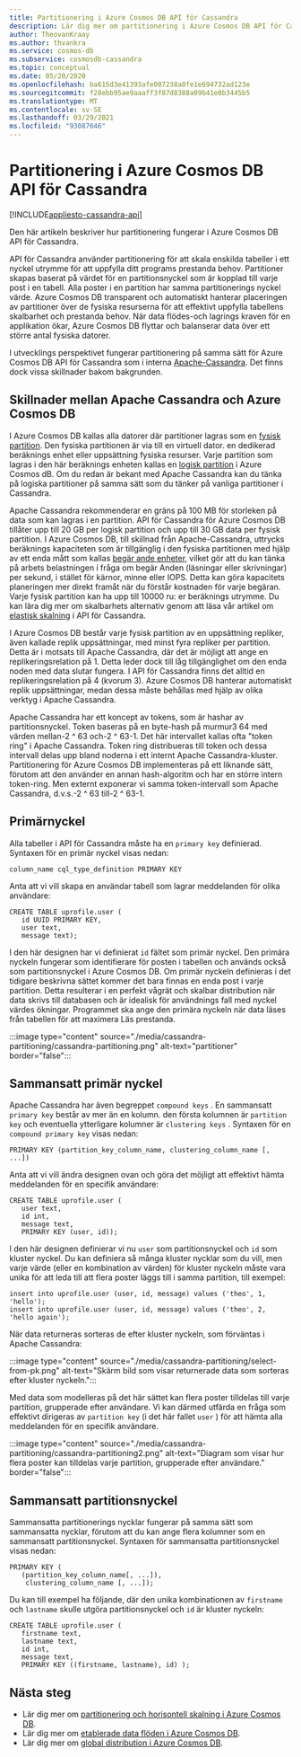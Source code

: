```yaml
---
title: Partitionering i Azure Cosmos DB API för Cassandra
description: Lär dig mer om partitionering i Azure Cosmos DB API för Cassandra
author: TheovanKraay
ms.author: thvankra
ms.service: cosmos-db
ms.subservice: cosmosdb-cassandra
ms.topic: conceptual
ms.date: 05/20/2020
ms.openlocfilehash: ba615d3e41393afe007238a0fe1e694732ad123e
ms.sourcegitcommit: f28ebb95ae9aaaff3f87d8388a09b41e0b3445b5
ms.translationtype: MT
ms.contentlocale: sv-SE
ms.lasthandoff: 03/29/2021
ms.locfileid: "93087646"
---
```

# <a name="partitioning-in-azure-cosmos-db-cassandra-api"></a>Partitionering i Azure Cosmos DB API för Cassandra
[!INCLUDE[appliesto-cassandra-api](includes/appliesto-cassandra-api.md)]

Den här artikeln beskriver hur partitionering fungerar i Azure Cosmos DB API för Cassandra. 

API för Cassandra använder partitionering för att skala enskilda tabeller i ett nyckel utrymme för att uppfylla ditt programs prestanda behov. Partitioner skapas baserat på värdet för en partitionsnyckel som är kopplad till varje post i en tabell. Alla poster i en partition har samma partitionerings nyckel värde. Azure Cosmos DB transparent och automatiskt hanterar placeringen av partitioner över de fysiska resurserna för att effektivt uppfylla tabellens skalbarhet och prestanda behov. När data flödes-och lagrings kraven för en applikation ökar, Azure Cosmos DB flyttar och balanserar data över ett större antal fysiska datorer.

I utvecklings perspektivet fungerar partitionering på samma sätt för Azure Cosmos DB API för Cassandra som i interna [Apache-Cassandra](https://cassandra.apache.org/). Det finns dock vissa skillnader bakom bakgrunden. 


## <a name="differences-between-apache-cassandra-and-azure-cosmos-db"></a>Skillnader mellan Apache Cassandra och Azure Cosmos DB

I Azure Cosmos DB kallas alla datorer där partitioner lagras som en [fysisk partition](partitioning-overview.md#physical-partitions). Den fysiska partitionen är via till en virtuell dator. en dedikerad beräknings enhet eller uppsättning fysiska resurser. Varje partition som lagras i den här beräknings enheten kallas en [logisk partition](partitioning-overview.md#logical-partitions) i Azure Cosmos dB. Om du redan är bekant med Apache Cassandra kan du tänka på logiska partitioner på samma sätt som du tänker på vanliga partitioner i Cassandra. 

Apache Cassandra rekommenderar en gräns på 100 MB för storleken på data som kan lagras i en partition. API för Cassandra för Azure Cosmos DB tillåter upp till 20 GB per logisk partition och upp till 30 GB data per fysisk partition. I Azure Cosmos DB, till skillnad från Apache-Cassandra, uttrycks beräknings kapaciteten som är tillgänglig i den fysiska partitionen med hjälp av ett enda mått som kallas [begär ande enheter](request-units.md), vilket gör att du kan tänka på arbets belastningen i fråga om begär Anden (läsningar eller skrivningar) per sekund, i stället för kärnor, minne eller IOPS. Detta kan göra kapacitets planeringen mer direkt framåt när du förstår kostnaden för varje begäran. Varje fysisk partition kan ha upp till 10000 ru: er beräknings utrymme. Du kan lära dig mer om skalbarhets alternativ genom att läsa vår artikel om [elastisk skalning](manage-scale-cassandra.md) i API för Cassandra. 

I Azure Cosmos DB består varje fysisk partition av en uppsättning repliker, även kallade replik uppsättningar, med minst fyra repliker per partition. Detta är i motsats till Apache Cassandra, där det är möjligt att ange en replikeringsrelation på 1. Detta leder dock till låg tillgänglighet om den enda noden med data slutar fungera. I API för Cassandra finns det alltid en replikeringsrelation på 4 (kvorum 3). Azure Cosmos DB hanterar automatiskt replik uppsättningar, medan dessa måste behållas med hjälp av olika verktyg i Apache Cassandra. 

Apache Cassandra har ett koncept av tokens, som är hashar av partitionsnyckel. Token baseras på en byte-hash på murmur3 64 med värden mellan-2 ^ 63 och-2 ^ 63-1. Det här intervallet kallas ofta "token ring" i Apache Cassandra. Token ring distribueras till token och dessa intervall delas upp bland noderna i ett internt Apache Cassandra-kluster. Partitionering för Azure Cosmos DB implementeras på ett liknande sätt, förutom att den använder en annan hash-algoritm och har en större intern token-ring. Men externt exponerar vi samma token-intervall som Apache Cassandra, d.v.s.-2 ^ 63 till-2 ^ 63-1.


## <a name="primary-key"></a>Primärnyckel

Alla tabeller i API för Cassandra måste ha en `primary key` definierad. Syntaxen för en primär nyckel visas nedan:

```shell
column_name cql_type_definition PRIMARY KEY
```

Anta att vi vill skapa en användar tabell som lagrar meddelanden för olika användare:

```shell
CREATE TABLE uprofile.user ( 
   id UUID PRIMARY KEY, 
   user text,  
   message text);
```

I den här designen har vi definierat `id` fältet som primär nyckel. Den primära nyckeln fungerar som identifierare för posten i tabellen och används också som partitionsnyckel i Azure Cosmos DB. Om primär nyckeln definieras i det tidigare beskrivna sättet kommer det bara finnas en enda post i varje partition. Detta resulterar i en perfekt vågrät och skalbar distribution när data skrivs till databasen och är idealisk för användnings fall med nyckel värdes ökningar. Programmet ska ange den primära nyckeln när data läses från tabellen för att maximera Läs prestanda. 

:::image type="content" source="./media/cassandra-partitioning/cassandra-partitioning.png" alt-text="partitioner" border="false":::


## <a name="compound-primary-key"></a>Sammansatt primär nyckel

Apache Cassandra har även begreppet  `compound keys` . En sammansatt `primary key` består av mer än en kolumn. den första kolumnen är `partition key` och eventuella ytterligare kolumner är `clustering keys` . Syntaxen för en `compound primary key` visas nedan:

```shell
PRIMARY KEY (partition_key_column_name, clustering_column_name [, ...])
```

Anta att vi vill ändra designen ovan och göra det möjligt att effektivt hämta meddelanden för en specifik användare:

```shell
CREATE TABLE uprofile.user (
   user text,  
   id int, 
   message text, 
   PRIMARY KEY (user, id));
```

I den här designen definierar vi nu `user` som partitionsnyckel och `id` som kluster nyckel. Du kan definiera så många kluster nycklar som du vill, men varje värde (eller en kombination av värden) för kluster nyckeln måste vara unika för att leda till att flera poster läggs till i samma partition, till exempel:

```shell
insert into uprofile.user (user, id, message) values ('theo', 1, 'hello');
insert into uprofile.user (user, id, message) values ('theo', 2, 'hello again');
```

När data returneras sorteras de efter kluster nyckeln, som förväntas i Apache Cassandra:

:::image type="content" source="./media/cassandra-partitioning/select-from-pk.png" alt-text="Skärm bild som visar returnerade data som sorteras efter kluster nyckeln.":::

Med data som modelleras på det här sättet kan flera poster tilldelas till varje partition, grupperade efter användare. Vi kan därmed utfärda en fråga som effektivt dirigeras av `partition key` (i det här fallet `user` ) för att hämta alla meddelanden för en specifik användare. 

:::image type="content" source="./media/cassandra-partitioning/cassandra-partitioning2.png" alt-text="Diagram som visar hur flera poster kan tilldelas varje partition, grupperade efter användare." border="false":::


## <a name="composite-partition-key"></a>Sammansatt partitionsnyckel

Sammansatta partitionerings nycklar fungerar på samma sätt som sammansatta nycklar, förutom att du kan ange flera kolumner som en sammansatt partitionsnyckel. Syntaxen för sammansatta partitionsnyckel visas nedan:

```shell
PRIMARY KEY (
   (partition_key_column_name[, ...]), 
    clustering_column_name [, ...]);
```
Du kan till exempel ha följande, där den unika kombinationen av `firstname` och `lastname` skulle utgöra partitionsnyckel och `id` är kluster nyckeln:

```shell
CREATE TABLE uprofile.user ( 
   firstname text, 
   lastname text,
   id int,  
   message text, 
   PRIMARY KEY ((firstname, lastname), id) );
```

## <a name="next-steps"></a>Nästa steg

* Lär dig mer om [partitionering och horisontell skalning i Azure Cosmos DB](partitioning-overview.md).
* Lär dig mer om [etablerade data flöden i Azure Cosmos DB](request-units.md).
* Lär dig mer om [global distribution i Azure Cosmos DB](distribute-data-globally.md).
